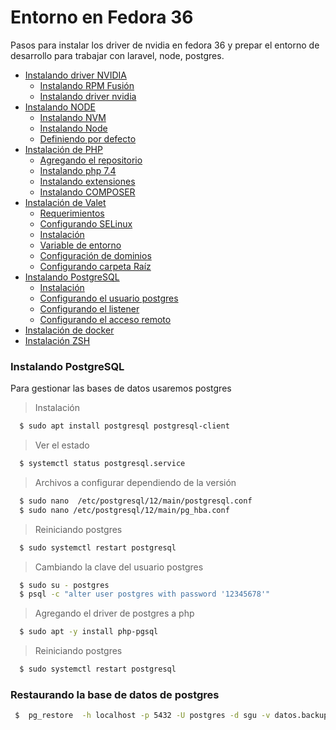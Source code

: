 # Entorno en Fedora 36
Pasos para instalar los driver de nvidia en fedora 36 y prepar el entorno de desarrollo para trabajar con laravel, node, postgres.

* [Instalando driver NVIDIA](https://github.com/itihell/documentanciones/blob/main/driver_nvidia.md)
    * [Instalando RPM Fusión](https://github.com/itihell/documentanciones/blob/main/driver_nvidia.md#instlando-los-rpm-fusion-para-obtener-los-driver-privativos-dentro-de-fedora)  
    * [Instalando driver nvidia](https://github.com/itihell/documentanciones/blob/main/driver_nvidia.md#instalando-los-driver-de-nvidia)
* [Instalando NODE](https://github.com/itihell/documentanciones/blob/main/node.md)  
    * [Instalando NVM](https://github.com/itihell/documentanciones/blob/main/node.md#instalando-nvm)
    * [Instalando Node](https://github.com/itihell/documentanciones/blob/main/node.md#intalando-la-versi%C3%B3n-16-de-node)
    * [Definiendo por defecto](https://github.com/itihell/documentanciones/blob/main/node.md#definiendo-la-versi%C3%B3n-16-node-por-defecto)
* [Instalación de PHP](https://github.com/itihell/documentanciones/blob/main/php.md)
    * [Agregando el repositorio](https://github.com/itihell/documentanciones/blob/main/php.md#agregando-el-repo-a-fedora-36)
    * [Instalando php 7.4](https://github.com/itihell/documentanciones/blob/main/php.md#instalando-php-74)
    * [Instalando extensiones](https://github.com/itihell/documentanciones/blob/main/php.md#instalacion-extensi%C3%B3n)
    * [Instalando COMPOSER](https://github.com/itihell/documentanciones/blob/main/php.md#instalaci%C3%B3n-de-composer)
* [Instalación de Valet](https://github.com/itihell/documentanciones/blob/main/valet.md)
    * [Requerimientos](https://github.com/itihell/documentanciones/blob/main/valet.md#requerimientos)
    * [Configurando SELinux](https://github.com/itihell/documentanciones/blob/main/valet.md#configurando-selinux)
    * [Instalación](https://github.com/itihell/documentanciones/blob/main/valet.md#instalaci%C3%B3n)
    * [Variable de entorno](https://github.com/itihell/documentanciones/blob/main/valet.md#agregando-la-variable-de-entorno)
    * [Configuración de dominios](https://github.com/itihell/documentanciones/blob/main/valet.md#definiendo-dominios)
    * [Configurando carpeta Raíz](https://github.com/itihell/documentanciones/blob/main/valet.md#estableciendo-carpeta-ra%C3%ADz)
* [Instalando PostgreSQL]()
    * [Instalación]()
    * [Configurando el usuario postgres]()
    * [Configurando el listener]()
    * [Configurando el acceso remoto]()
* [Instalación de docker]()
* [Instalación ZSH]()

### Instalando PostgreSQL
Para gestionar las bases de datos usaremos postgres
> Instalación
```sh 
  $ sudo apt install postgresql postgresql-client
```
> Ver el estado 
```sh 
  $ systemctl status postgresql.service 
```
> Archivos a configurar dependiendo de la versión 
```sh
  $ sudo nano  /etc/postgresql/12/main/postgresql.conf
  $ sudo nano /etc/postgresql/12/main/pg_hba.conf
```
> Reiniciando postgres
```sh 
  $ sudo systemctl restart postgresql
```
> Cambiando la clave del usuario postgres
```sh
  $ sudo su - postgres
  $ psql -c "alter user postgres with password '12345678'"
```
> Agregando el driver de postgres a php 
```sh 
  $ sudo apt -y install php-pgsql
```

> Reiniciando postgres
```sh 
  $ sudo systemctl restart postgresql
```

### Restaurando la base de datos de postgres 

```sh
 $  pg_restore  -h localhost -p 5432 -U postgres -d sgu -v datos.backup 
```

